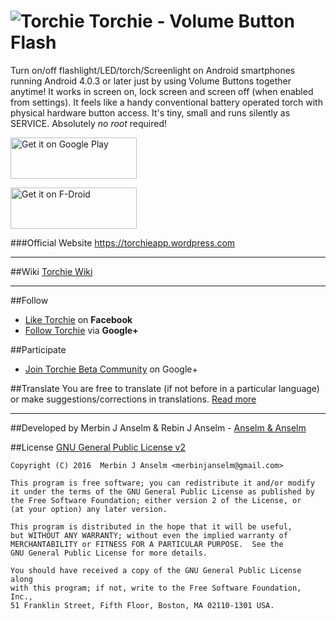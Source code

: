  ![Torchie][Torchie-Logo] Torchie - Volume Button Flash 
=============================================================
Turn on/off flashlight/LED/torch/Screenlight on Android smartphones running Android 4.0.3 or later just by using Volume Buttons together anytime! It works in screen on, lock screen and screen off (when enabled from settings). It feels like a handy conventional battery operated torch with physical hardware button access. It's tiny, small and runs silently as SERVICE. Absolutely *no root* required!</font>


  <a href="https://play.google.com/store/apps/details?id=in.blogspot.anselmbros.torchie"><img width="202" height="66" alt="Get it on Google Play" src="https://play.google.com/intl/en_us/badges/images/apps/en-play-badge-border.png" /></a>
  
  <a href="https://f-droid.org/repository/browse/?fdid=in.blogspot.anselmbros.torchie"><img width="202" height="66" alt="Get it on F-Droid" src="https://upload.wikimedia.org/wikipedia/commons/thumb/0/0d/Get_it_on_F-Droid.svg/220px-Get_it_on_F-Droid.svg.png" /></a>


###Official Website
<https://torchieapp.wordpress.com>


***


##Wiki
[Torchie Wiki](https://github.com/anselm94/Torchie-Android/wiki)


***


##Follow
* [Like Torchie](https://facebook.com/torchieapp) on **Facebook**
* [Follow Torchie](https://plus.google.com/111668132285982978436) via **Google+**


##Participate
* [Join Torchie Beta Community](https://plus.google.com/communities/114100054385968340083) on Google+


##Translate
You are free to translate (if not before in a particular language) or make suggestions/corrections in translations. [Read more](https://github.com/anselm94/Torchie-Android/tree/dev/app/src/main/res)


***


##Developed by
Merbin J Anselm & Rebin J Anselm - [Anselm & Anselm](http:anselmbros.blogspot.in)


##License
[GNU General Public License v2](https://github.com/anselm94/Torchie-Android/blob/dev/LICENSE.txt)
```
Copyright (C) 2016  Merbin J Anselm <merbinjanselm@gmail.com>

This program is free software; you can redistribute it and/or modify
it under the terms of the GNU General Public License as published by
the Free Software Foundation; either version 2 of the License, or
(at your option) any later version.

This program is distributed in the hope that it will be useful,
but WITHOUT ANY WARRANTY; without even the implied warranty of
MERCHANTABILITY or FITNESS FOR A PARTICULAR PURPOSE.  See the
GNU General Public License for more details.

You should have received a copy of the GNU General Public License along
with this program; if not, write to the Free Software Foundation, Inc.,
51 Franklin Street, Fifth Floor, Boston, MA 02110-1301 USA.
 ```

[Torchie-Logo]: https://github.com/anselm94/Torchie-Android/blob/dev/app/src/main/res/mipmap-mdpi/ic_launcher.png "Torchie"
